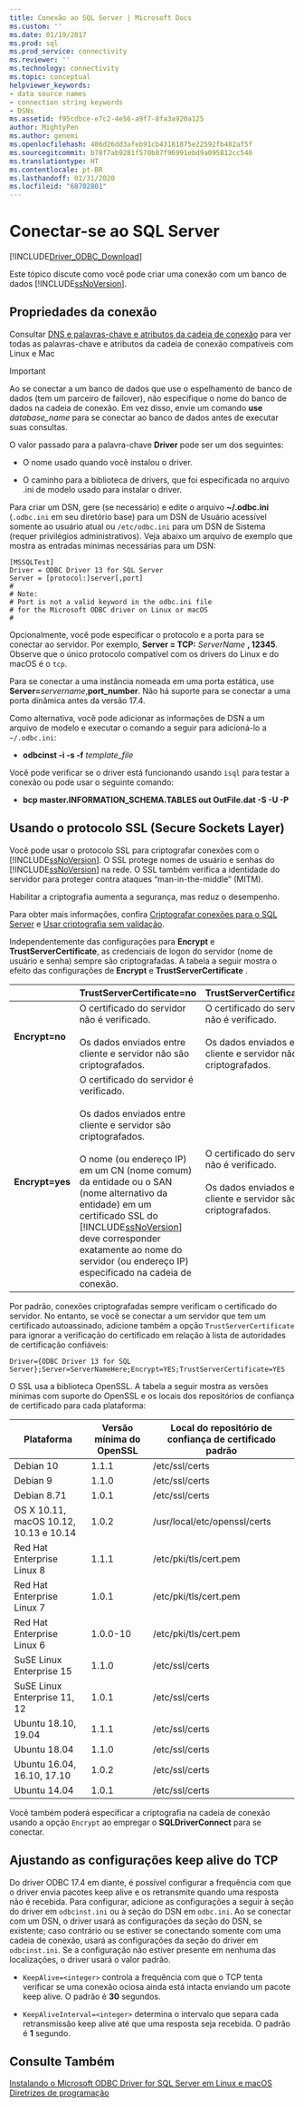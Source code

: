 ```yaml
---
title: Conexão ao SQL Server | Microsoft Docs
ms.custom: ''
ms.date: 01/19/2017
ms.prod: sql
ms.prod_service: connectivity
ms.reviewer: ''
ms.technology: connectivity
ms.topic: conceptual
helpviewer_keywords:
- data source names
- connection string keywords
- DSNs
ms.assetid: f95cdbce-e7c2-4e56-a9f7-8fa3a920a125
author: MightyPen
ms.author: genemi
ms.openlocfilehash: 486d26dd3afeb91cb43181875e22592fb482af5f
ms.sourcegitcommit: b78f7ab9281f570b87f96991ebd9a095812cc546
ms.translationtype: HT
ms.contentlocale: pt-BR
ms.lasthandoff: 01/31/2020
ms.locfileid: "68702801"
---
```

# <a name="connecting-to-sql-server"></a>Conectar-se ao SQL Server
[!INCLUDE[Driver_ODBC_Download](../../../includes/driver_odbc_download.md)]

Este tópico discute como você pode criar uma conexão com um banco de dados [!INCLUDE[ssNoVersion](../../../includes/ssnoversion-md.md)].  
  
## <a name="connection-properties"></a>Propriedades da conexão  

Consultar [DNS e palavras-chave e atributos da cadeia de conexão](../../../connect/odbc/dsn-connection-string-attribute.md) para ver todas as palavras-chave e atributos da cadeia de conexão compatíveis com Linux e Mac

> [!IMPORTANT]  
> Ao se conectar a um banco de dados que use o espelhamento de banco de dados (tem um parceiro de failover), não especifique o nome do banco de dados na cadeia de conexão. Em vez disso, envie um comando **use** _database_name_ para se conectar ao banco de dados antes de executar suas consultas.  
  
O valor passado para a palavra-chave **Driver** pode ser um dos seguintes:  
  
-   O nome usado quando você instalou o driver.

-   O caminho para a biblioteca de drivers, que foi especificada no arquivo .ini de modelo usado para instalar o driver.  

Para criar um DSN, gere (se necessário) e edite o arquivo **~/.odbc.ini** (`.odbc.ini` em seu diretório base) para um DSN de Usuário acessível somente ao usuário atual ou `/etc/odbc.ini` para um DSN de Sistema (requer privilégios administrativos). Veja abaixo um arquivo de exemplo que mostra as entradas mínimas necessárias para um DSN:  

```  
[MSSQLTest]  
Driver = ODBC Driver 13 for SQL Server  
Server = [protocol:]server[,port]  
#   
# Note:  
# Port is not a valid keyword in the odbc.ini file  
# for the Microsoft ODBC driver on Linux or macOS
#  
```  

Opcionalmente, você pode especificar o protocolo e a porta para se conectar ao servidor. Por exemplo, **Server = TCP:** _ServerName_ **, 12345**. Observe que o único protocolo compatível com os drivers do Linux e do macOS é o `tcp`.

Para se conectar a uma instância nomeada em uma porta estática, use <b>Server=</b>*servername*,**port_number**. Não há suporte para se conectar a uma porta dinâmica antes da versão 17.4.

Como alternativa, você pode adicionar as informações de DSN a um arquivo de modelo e executar o comando a seguir para adicioná-lo a `~/.odbc.ini`:
 - **odbcinst -i -s -f** _template_file_  
 
Você pode verificar se o driver está funcionando usando `isql` para testar a conexão ou pode usar o seguinte comando:
 - **bcp master.INFORMATION_SCHEMA.TABLES out OutFile.dat -S <server> -U <name> -P <password>**  

## <a name="using-secure-sockets-layer-ssl"></a>Usando o protocolo SSL (Secure Sockets Layer)  
Você pode usar o protocolo SSL para criptografar conexões com o [!INCLUDE[ssNoVersion](../../../includes/ssnoversion-md.md)]. O SSL protege nomes de usuário e senhas do [!INCLUDE[ssNoVersion](../../../includes/ssnoversion-md.md)] na rede. O SSL também verifica a identidade do servidor para proteger contra ataques “man-in-the-middle” (MITM).  

Habilitar a criptografia aumenta a segurança, mas reduz o desempenho.

Para obter mais informações, confira [Criptografar conexões para o SQL Server](https://go.microsoft.com/fwlink/?LinkId=220900) e [Usar criptografia sem validação](https://docs.microsoft.com/sql/relational-databases/native-client/features/using-encryption-without-validation).

Independentemente das configurações para **Encrypt** e **TrustServerCertificate**, as credenciais de logon do servidor (nome de usuário e senha) sempre são criptografadas. A tabela a seguir mostra o efeito das configurações de **Encrypt** e **TrustServerCertificate** .  

||**TrustServerCertificate=no**|**TrustServerCertificate=yes**|  
|-|-------------------------------------|------------------------------------|  
|**Encrypt=no**|O certificado do servidor não é verificado.<br /><br />Os dados enviados entre cliente e servidor não são criptografados.|O certificado do servidor não é verificado.<br /><br />Os dados enviados entre cliente e servidor não são criptografados.|  
|**Encrypt=yes**|O certificado do servidor é verificado.<br /><br />Os dados enviados entre cliente e servidor são criptografados.<br /><br />O nome (ou endereço IP) em um CN (nome comum) da entidade ou o SAN (nome alternativo da entidade) em um certificado SSL do [!INCLUDE[ssNoVersion](../../../includes/ssnoversion-md.md)] deve corresponder exatamente ao nome do servidor (ou endereço IP) especificado na cadeia de conexão.|O certificado do servidor não é verificado.<br /><br />Os dados enviados entre cliente e servidor são criptografados.|  

Por padrão, conexões criptografadas sempre verificam o certificado do servidor. No entanto, se você se conectar a um servidor que tem um certificado autoassinado, adicione também a opção `TrustServerCertificate` para ignorar a verificação do certificado em relação à lista de autoridades de certificação confiáveis:  

```  
Driver={ODBC Driver 13 for SQL Server};Server=ServerNameHere;Encrypt=YES;TrustServerCertificate=YES  
```  
  
O SSL usa a biblioteca OpenSSL. A tabela a seguir mostra as versões mínimas com suporte do OpenSSL e os locais dos repositórios de confiança de certificado para cada plataforma:

|Plataforma|Versão mínima do OpenSSL|Local do repositório de confiança de certificado padrão|  
|------------|---------------------------|--------------------------------------------|
|Debian 10|1.1.1|/etc/ssl/certs|
|Debian 9|1.1.0|/etc/ssl/certs|
|Debian 8.71|1.0.1|/etc/ssl/certs|
|OS X 10.11, macOS 10.12, 10.13 e 10.14|1.0.2|/usr/local/etc/openssl/certs|
|Red Hat Enterprise Linux 8|1.1.1|/etc/pki/tls/cert.pem|
|Red Hat Enterprise Linux 7|1.0.1|/etc/pki/tls/cert.pem|
|Red Hat Enterprise Linux 6|1.0.0-10|/etc/pki/tls/cert.pem|
|SuSE Linux Enterprise 15|1.1.0|/etc/ssl/certs|
|SuSE Linux Enterprise 11, 12|1.0.1|/etc/ssl/certs|
|Ubuntu 18.10, 19.04|1.1.1|/etc/ssl/certs|
|Ubuntu 18.04|1.1.0|/etc/ssl/certs|
|Ubuntu 16.04, 16.10, 17.10|1.0.2|/etc/ssl/certs|
|Ubuntu 14.04|1.0.1|/etc/ssl/certs|

Você também poderá especificar a criptografia na cadeia de conexão usando a opção `Encrypt` ao empregar o **SQLDriverConnect** para se conectar.

## <a name="adjusting-the-tcp-keep-alive-settings"></a>Ajustando as configurações keep alive do TCP

Do driver ODBC 17.4 em diante, é possível configurar a frequência com que o driver envia pacotes keep alive e os retransmite quando uma resposta não é recebida.
Para configurar, adicione as configurações a seguir à seção do driver em `odbcinst.ini` ou à seção do DSN em `odbc.ini`. Ao se conectar com um DSN, o driver usará as configurações da seção do DSN, se existente; caso contrário ou se estiver se conectando somente com uma cadeia de conexão, usará as configurações da seção do driver em `odbcinst.ini`. Se a configuração não estiver presente em nenhuma das localizações, o driver usará o valor padrão.

- `KeepAlive=<integer>` controla a frequência com que o TCP tenta verificar se uma conexão ociosa ainda está intacta enviando um pacote keep alive. O padrão é **30** segundos.

- `KeepAliveInterval=<integer>` determina o intervalo que separa cada retransmissão keep alive até que uma resposta seja recebida.  O padrão é **1** segundo.


## <a name="see-also"></a>Consulte Também  
[Instalando o Microsoft ODBC Driver for SQL Server em Linux e macOS](../../../connect/odbc/linux-mac/installing-the-microsoft-odbc-driver-for-sql-server.md)  
[Diretrizes de programação](../../../connect/odbc/linux-mac/programming-guidelines.md)
